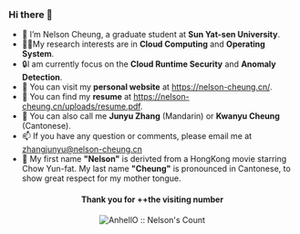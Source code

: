 ### Hi there 👋

- :whale: I’m Nelson Cheung, a graduate student at **Sun Yat-sen University**.
- :man_scientist:My research interests are in **Cloud Computing** and **Operating System**.
- :lock:I am currently focus on the **Cloud Runtime Security** and **Anomaly Detection**.
- :eyes: You can visit my **personal website** at https://nelson-cheung.cn/. 
- 📑 You can find my **resume** at https://nelson-cheung.cn/uploads/resume.pdf.
- 🎱 You can also call me **Junyu Zhang** (Mandarin) or **Kwanyu Cheung** (Cantonese). 
- 📫 If you have any question or comments, please email me at zhangjunyu@nelson-cheung.cn
- 🔖 My first name **"Nelson"** is derivted from a HongKong movie starring Chow Yun-fat. My last name **"Cheung"** is pronounced in Cantonese, to show great respect for my mother tongue.

<h4 align="center">Thank you for ++the visiting number</h4>

<p align="center"><img src="https://profile-counter.glitch.me/{NelsonCheung688585}/count.svg" alt="AnhellO :: Nelson's Count" /></p>

